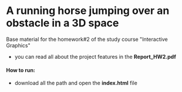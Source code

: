 # A running horse jumping over an obstacle in a 3D space
Base material for the homework#2 of the study course "Interactive Graphics"
* you can read all about the project features in the **Report_HW2.pdf**
#### How to run:
* download all the path and open the **index.html** file
